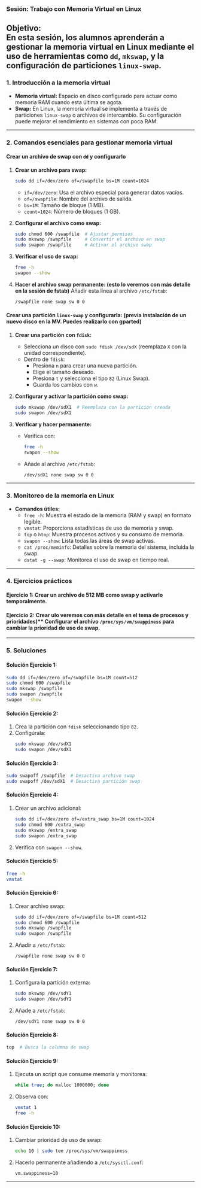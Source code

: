 ### **Sesión: Trabajo con Memoria Virtual en Linux**

**Objetivo:**  
En esta sesión, los alumnos aprenderán a gestionar la memoria virtual en Linux mediante el uso de herramientas como `dd`, `mkswap`, y la configuración de particiones `linux-swap`. 
---

### **1. Introducción a la memoria virtual**
- **Memoria virtual:** Espacio en disco configurado para actuar como memoria RAM cuando esta última se agota. 
- **Swap:** En Linux, la memoria virtual se implementa a través de particiones `linux-swap` o archivos de intercambio. Su configuración puede mejorar el rendimiento en sistemas con poca RAM.
  
---

### **2. Comandos esenciales para gestionar memoria virtual**
#### **Crear un archivo de swap con `dd` y configurarlo**
1. **Crear un archivo para swap:**
   ```bash
   sudo dd if=/dev/zero of=/swapfile bs=1M count=1024
   ```
   - `if=/dev/zero`: Usa el archivo especial para generar datos vacíos.
   - `of=/swapfile`: Nombre del archivo de salida.
   - `bs=1M`: Tamaño de bloque (1 MB).
   - `count=1024`: Número de bloques (1 GB).

2. **Configurar el archivo como swap:**
   ```bash
   sudo chmod 600 /swapfile  # Ajustar permisos
   sudo mkswap /swapfile     # Convertir el archivo en swap
   sudo swapon /swapfile     # Activar el archivo swap
   ```

3. **Verificar el uso de swap:**
   ```bash
   free -h
   swapon --show
   ```

4. **Hacer el archivo swap permanente: (esto lo veremos con más detalle en la sesión de fstab)**
   Añadir esta línea al archivo `/etc/fstab`:
   ```bash
   /swapfile none swap sw 0 0
   ```

#### **Crear una partición `linux-swap` y configurarla: (previa instalación de un nuevo disco en la MV. Puedes realizarlo con gparted)**
1. **Crear una partición con `fdisk`:**
   - Selecciona un disco con `sudo fdisk /dev/sdX` (reemplaza `X` con la unidad correspondiente).
   - Dentro de `fdisk`:
     - Presiona `n` para crear una nueva partición.
     - Elige el tamaño deseado.
     - Presiona `t` y selecciona el tipo `82` (Linux Swap).
     - Guarda los cambios con `w`.

2. **Configurar y activar la partición como swap:**
   ```bash
   sudo mkswap /dev/sdX1  # Reemplaza con la partición creada
   sudo swapon /dev/sdX1
   ```

3. **Verificar y hacer permanente:**
   - Verifica con:
     ```bash
     free -h
     swapon --show
     ```
   - Añade al archivo `/etc/fstab`:
     ```bash
     /dev/sdX1 none swap sw 0 0
     ```

---

### **3. Monitoreo de la memoria en Linux**
- **Comandos útiles:**
  - `free -h`: Muestra el estado de la memoria (RAM y swap) en formato legible.
  - `vmstat`: Proporciona estadísticas de uso de memoria y swap.
  - `top` o `htop`: Muestra procesos activos y su consumo de memoria.
  - `swapon --show`: Lista todas las áreas de swap activas.
  - `cat /proc/meminfo`: Detalles sobre la memoria del sistema, incluida la swap.
  - `dstat -g --swap`: Monitorea el uso de swap en tiempo real.

---

### **4. Ejercicios prácticos**
#### **Ejercicio 1:** Crear un archivo de 512 MB como swap y activarlo temporalmente.  
#### **Ejercicio 2:** Crear ulo veremos con más detalle en el tema de procesos y prioridades)** Configurar el archivo `/proc/sys/vm/swappiness` para cambiar la prioridad de uso de swap.

---

### **5. Soluciones**
#### **Solución Ejercicio 1:**
```bash
sudo dd if=/dev/zero of=/swapfile bs=1M count=512
sudo chmod 600 /swapfile
sudo mkswap /swapfile
sudo swapon /swapfile
swapon --show
```

#### **Solución Ejercicio 2:**
1. Crea la partición con `fdisk` seleccionando tipo `82`.
2. Configúrala:
   ```bash
   sudo mkswap /dev/sdX1
   sudo swapon /dev/sdX1
   ```

#### **Solución Ejercicio 3:**
```bash
sudo swapoff /swapfile  # Desactiva archivo swap
sudo swapoff /dev/sdX1  # Desactiva partición swap
```

#### **Solución Ejercicio 4:**
1. Crear un archivo adicional:
   ```bash
   sudo dd if=/dev/zero of=/extra_swap bs=1M count=1024
   sudo chmod 600 /extra_swap
   sudo mkswap /extra_swap
   sudo swapon /extra_swap
   ```
2. Verifica con `swapon --show`.

#### **Solución Ejercicio 5:**
```bash
free -h
vmstat
```

#### **Solución Ejercicio 6:**
1. Crear archivo swap:
   ```bash
   sudo dd if=/dev/zero of=/swapfile bs=1M count=512
   sudo chmod 600 /swapfile
   sudo mkswap /swapfile
   sudo swapon /swapfile
   ```
2. Añadir a `/etc/fstab`:
   ```plaintext
   /swapfile none swap sw 0 0
   ```

#### **Solución Ejercicio 7:**
1. Configura la partición externa:
   ```bash
   sudo mkswap /dev/sdY1
   sudo swapon /dev/sdY1
   ```
2. Añade a `/etc/fstab`:
   ```plaintext
   /dev/sdY1 none swap sw 0 0
   ```

#### **Solución Ejercicio 8:**
```bash
top  # Busca la columna de swap
```

#### **Solución Ejercicio 9:**
1. Ejecuta un script que consume memoria y monitorea:
   ```bash
   while true; do malloc 1000000; done
   ```
2. Observa con:
   ```bash
   vmstat 1
   free -h
   ```

#### **Solución Ejercicio 10:**
1. Cambiar prioridad de uso de swap:
   ```bash
   echo 10 | sudo tee /proc/sys/vm/swappiness
   ```
2. Hacerlo permanente añadiendo a `/etc/sysctl.conf`:
   ```plaintext
   vm.swappiness=10
   ```

---

